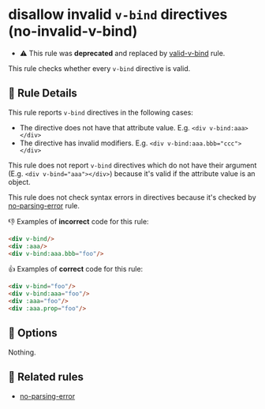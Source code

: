 # disallow invalid `v-bind` directives (no-invalid-v-bind)

- :warning: This rule was **deprecated** and replaced by [valid-v-bind](valid-v-bind.md) rule.

This rule checks whether every `v-bind` directive is valid.

## :book: Rule Details

This rule reports `v-bind` directives in the following cases:

- The directive does not have that attribute value. E.g. `<div v-bind:aaa></div>`
- The directive has invalid modifiers. E.g. `<div v-bind:aaa.bbb="ccc"></div>`

This rule does not report `v-bind` directives which do not have their argument (E.g. `<div v-bind="aaa"></div>`) because it's valid if the attribute value is an object.

This rule does not check syntax errors in directives because it's checked by [no-parsing-error] rule.

:-1: Examples of **incorrect** code for this rule:

```html
<div v-bind/>
<div :aaa/>
<div v-bind:aaa.bbb="foo"/>
```

:+1: Examples of **correct** code for this rule:

```html
<div v-bind="foo"/>
<div v-bind:aaa="foo"/>
<div :aaa="foo"/>
<div :aaa.prop="foo"/>
```

## :wrench: Options

Nothing.

## :couple: Related rules

- [no-parsing-error]


[no-parsing-error]: no-parsing-error.md

